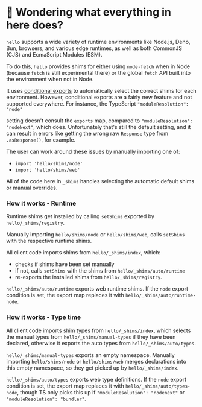 # 👋 Wondering what everything in here does?

`hello` supports a wide variety of runtime environments like Node.js, Deno, Bun, browsers, and various
edge runtimes, as well as both CommonJS (CJS) and EcmaScript Modules (ESM).

To do this, `hello` provides shims for either using `node-fetch` when in Node (because `fetch` is still experimental there) or the global `fetch` API built into the environment when not in Node.

It uses [conditional exports](https://nodejs.org/api/packages.html#conditional-exports) to
automatically select the correct shims for each environment. However, conditional exports are a fairly new
feature and not supported everywhere. For instance, the TypeScript `"moduleResolution": "node"`

setting doesn't consult the `exports` map, compared to `"moduleResolution": "nodeNext"`, which does.
Unfortunately that's still the default setting, and it can result in errors like
getting the wrong raw `Response` type from `.asResponse()`, for example.

The user can work around these issues by manually importing one of:

- `import 'hello/shims/node'`
- `import 'hello/shims/web'`

All of the code here in `_shims` handles selecting the automatic default shims or manual overrides.

### How it works - Runtime

Runtime shims get installed by calling `setShims` exported by `hello/_shims/registry`.

Manually importing `hello/shims/node` or `hello/shims/web`, calls `setShims` with the respective runtime shims.

All client code imports shims from `hello/_shims/index`, which:

- checks if shims have been set manually
- if not, calls `setShims` with the shims from `hello/_shims/auto/runtime`
- re-exports the installed shims from `hello/_shims/registry`.

`hello/_shims/auto/runtime` exports web runtime shims.
If the `node` export condition is set, the export map replaces it with `hello/_shims/auto/runtime-node`.

### How it works - Type time

All client code imports shim types from `hello/_shims/index`, which selects the manual types from `hello/_shims/manual-types` if they have been declared, otherwise it exports the auto types from `hello/_shims/auto/types`.

`hello/_shims/manual-types` exports an empty namespace.
Manually importing `hello/shims/node` or `hello/shims/web` merges declarations into this empty namespace, so they get picked up by `hello/_shims/index`.

`hello/_shims/auto/types` exports web type definitions.
If the `node` export condition is set, the export map replaces it with `hello/_shims/auto/types-node`, though TS only picks this up if `"moduleResolution": "nodenext"` or `"moduleResolution": "bundler"`.
